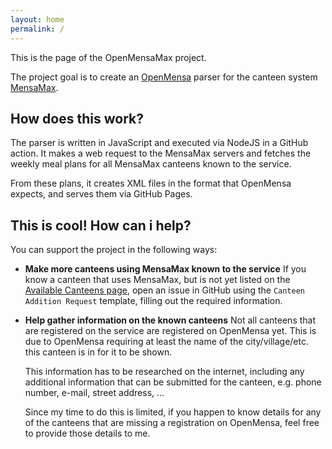 ```yaml
---
layout: home
permalink: /
---
```


This is the page of the OpenMensaMax project.

The project goal is to create an [OpenMensa](https://openmensa.org) parser for the canteen system [MensaMax](https://mensamax.de/).

## How does this work?
The parser is written in JavaScript and executed via NodeJS in a GitHub action.
It makes a web request to the MensaMax servers and fetches the weekly meal plans for all MensaMax canteens known to the service.

From these plans, it creates XML files in the format that OpenMensa expects, and serves them via GitHub Pages.

## This is cool! How can i help?
You can support the project in the following ways:

- **Make more canteens using MensaMax known to the service**
  If you know a canteen that uses MensaMax, but is not yet listed on the [Available Canteens page](./canteens.markdown), open an issue in GitHub using the `Canteen Addition Request` template, filling out the required information.
- **Help gather information on the known canteens**
  Not all canteens that are registered on the service are registered on OpenMensa yet. This is due to OpenMensa requiring at least the name of the city/village/etc. this canteen is in for it to be shown.

  This information has to be researched on the internet, including any additional information that can be submitted for the canteen, e.g. phone number, e-mail, street address, ...

  Since my time to do this is limited, if you happen to know details for any of the canteens that are missing a registration on OpenMensa, feel free to provide those details to me.